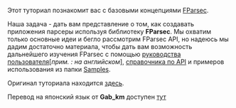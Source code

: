 Этот туториал познакомит вас с базовыми концепциями [FParsec](https://github.com/stephan-tolksdorf/fparsec).

Наша задача - дать вам представление о том, как создавать приложения парсеры используя библиотеку **FParsec**.
Мы охватим только основные идеи и бегло рассмотрим FParsec API, но надеюсь мы дадим достаточно материала, чтобы дать вам возможность дальнейшего изучения FParsec с помощью [руководства пользователя](http://www.quanttec.com/fparsec/users-guide/)[*прим. : на английском*], [справочника по API](http://www.quanttec.com/fparsec/reference/) и примеров использования из папки [Samples](https://github.com/stephan-tolksdorf/fparsec/tree/master/Samples).  


Оригинал туториала находится [здесь](http://www.quanttec.com/fparsec/tutorial.html).


Перевод на японский язык от **Gab_km** доступен [тут](blog.livedoor.jp/gab_km/archives/1437534.html)